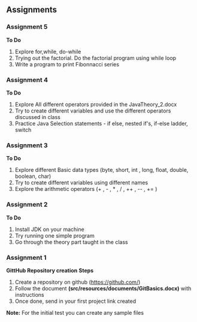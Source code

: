 ## Assignments

### Assignment 5
**To Do**
1. Explore for,while, do-while
2. Trying out the factorial. Do the factorial program using while loop
3. Write a program to print Fibonnacci series


### Assignment 4
**To Do**
1. Explore All different operators provided in the JavaTheory_2.docx
2. Try to create different variables and use the different operators discussed in class
3. Practice Java Selection statements - if else, nested if's, if-else ladder, switch



### Assignment 3
**To Do**
1. Explore different Basic data types (byte, short, int , long, float, double, boolean, char)
2. Try to create different variables using different names
3. Explore the arithmetic operators (+ , - , * , / , ++ , -- , += )



### Assignment 2
**To Do**
1. Install JDK on your machine
2. Try running one simple program
3. Go through the theory part taught in the class



### Assignment 1
**GittHub Repository creation**
**Steps**
1. Create a repository on github (https://github.com/)
2. Follow the document **(src/resources/documents/GitBasics.docx)** with instructions
3. Once done, send in your first project link created

**Note:** For the initial test you can create any sample files  
